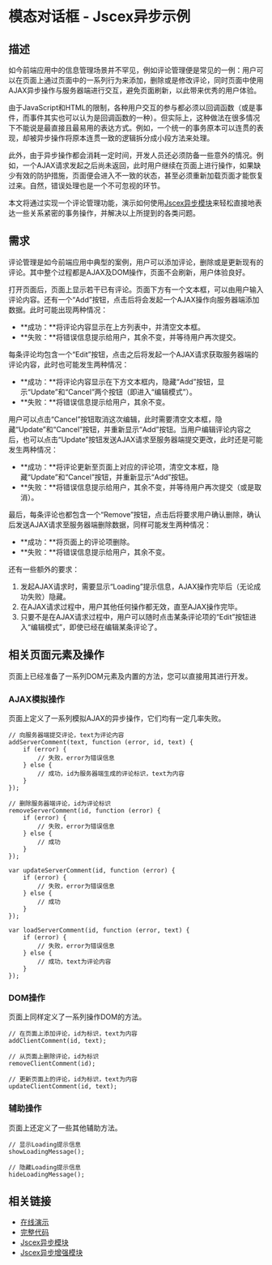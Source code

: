 # 模态对话框 - Jscex异步示例

## 描述

如今前端应用中的信息管理场景并不罕见，例如评论管理便是常见的一例：用户可以在页面上通过页面中的一系列行为来添加，删除或是修改评论，同时页面中使用AJAX异步操作与服务器端进行交互，避免页面刷新，以此带来优秀的用户体验。

由于JavaScript和HTML的限制，各种用户交互的参与都必须以回调函数（或是事件，而事件其实也可以认为是回调函数的一种）。但实际上，这种做法在很多情况下不能说是最直接且最易用的表达方式。例如，一个统一的事务原本可以连贯的表现，却被异步操作将原本连贯一致的逻辑拆分成小段方法来处理。

此外，由于异步操作都会消耗一定时间，开发人员还必须防备一些意外的情况。例如，一个AJAX请求发起之后尚未返回，此时用户继续在页面上进行操作，如果缺少有效的防护措施，页面便会进入不一致的状态，甚至必须重新加载页面才能恢复过来。自然，错误处理也是一个不可忽视的环节。

本文将通过实现一个评论管理功能，演示如何使用[Jscex异步模块](../README-cn.md)来轻松直接地表达一些关系紧密的事务操作，并解决以上所提到的各类问题。

## 需求

评论管理是如今前端应用中典型的案例，用户可以添加评论，删除或是更新现有的评论。其中整个过程都是AJAX及DOM操作，页面不会刷新，用户体验良好。

打开页面后，页面上显示若干已有评论。页面下方有一个文本框，可以由用户输入评论内容。还有一个“Add”按钮，点击后将会发起一个AJAX操作向服务器端添加数据。此时可能出现两种情况：

* **成功：**将评论内容显示在上方列表中，并清空文本框。
* **失败：**将错误信息提示给用户，其余不变，并等待用户再次提交。

每条评论均包含一个“Edit”按钮，点击之后将发起一个AJAX请求获取服务器端的评论内容，此时也可能发生两种情况：

* **成功：**将评论内容显示在下方文本框内，隐藏“Add”按钮，显示“Update”和“Cancel”两个按钮（即进入“编辑模式”）。
* **失败：**将错误信息提示给用户，其余不变。

用户可以点击“Cancel”按钮取消这次编辑，此时需要清空文本框，隐藏“Update”和“Cancel”按钮，并重新显示“Add”按钮。当用户编辑评论内容之后，也可以点击“Update”按钮发送AJAX请求至服务器端提交更改，此时还是可能发生两种情况：

* **成功：**将评论更新至页面上对应的评论项，清空文本框，隐藏“Update”和“Cancel”按钮，并重新显示“Add”按钮。
* **失败：**将错误信息提示给用户，其余不变，并等待用户再次提交（或是取消）。

最后，每条评论也都包含一个“Remove”按钮，点击后将要求用户确认删除，确认后发送AJAX请求至服务器端删除数据，同样可能发生两种情况：

* **成功：**将页面上的评论项删除。
* **失败：**将错误信息提示给用户，其余不变。

还有一些额外的要求：

1. 发起AJAX请求时，需要显示“Loading”提示信息，AJAX操作完毕后（无论成功失败）隐藏。
2. 在AJAX请求过程中，用户其他任何操作都无效，直至AJAX操作完毕。
3. 只要不是在AJAX请求过程中，用户可以随时点击某条评论项的“Edit”按钮进入“编辑模式”，即使已经在编辑某条评论了。

## 相关页面元素及操作

页面上已经准备了一系列DOM元素及内置的方法，您可以直接用其进行开发。

### AJAX模拟操作

页面上定义了一系列模拟AJAX的异步操作，它们均有一定几率失败。

    // 向服务器端提交评论，text为评论内容    addServerComment(text, function (error, id, text) {        if (error) {            // 失败，error为错误信息        } else {            // 成功，id为服务器端生成的评论标识，text为内容        }    });    // 删除服务器端评论，id为评论标识    removeServerComment(id, function (error) {        if (error) {            // 失败，error为错误信息        } else {            // 成功        }    });        var updateServerComment(id, function (error) {        if (error) {            // 失败，error为错误信息        } else {            // 成功        }    });    var loadServerComment(id, function (error, text) {        if (error) {            // 失败，error为错误信息        } else {            // 成功，text为评论内容        }    });### DOM操作

页面上同样定义了一系列操作DOM的方法。

    // 在页面上添加评论，id为标识，text为内容    addClientComment(id, text);    // 从页面上删除评论，id为标识    removeClientComment(id);    // 更新页面上的评论，id为标识，text为内容    updateClientComment(id, text);

### 辅助操作

页面上还定义了一些其他辅助方法。

    // 显示Loading提示信息
    showLoadingMessage();

    // 隐藏Loading提示信息    hideLoadingMessage();

## 相关链接

* [在线演示](http://files.zhaojie.me/jscex/samples/async/comments.html)
* [完整代码](../../../samples/async/comments.html)
* [Jscex异步模块](../README-cn.md)
* [Jscex异步增强模块](../powerpack-cn.md)
